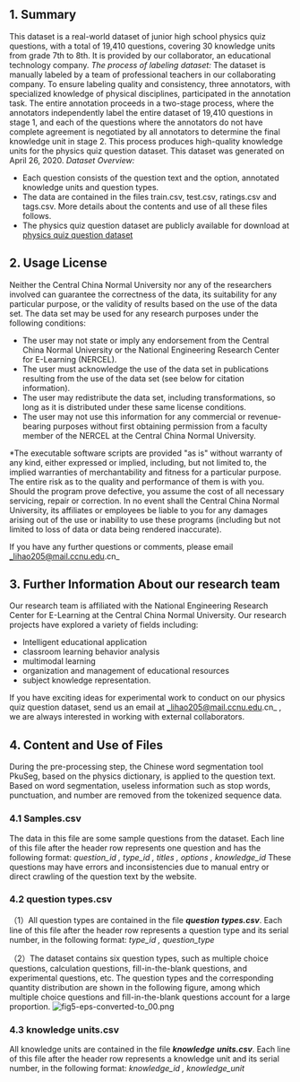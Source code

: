 ## 1. Summary
This dataset is a real-world dataset of junior high school physics quiz questions, with a total of 19,410 questions, covering 30 knowledge units from grade 7th to 8th. It is provided by our collaborator, an educational technology company. 
_The process of labeling dataset:_ 
The dataset is manually labeled by a team of professional teachers in our collaborating company. To ensure labeling quality and consistency, three annotators, with specialized knowledge of physical disciplines, participated in the annotation task. The entire annotation proceeds in a two-stage process, where the annotators independently label the entire dataset of 19,410 questions in stage 1, and each of the questions where the annotators do not have complete agreement is negotiated by all annotators to determine the final knowledge unit in stage 2. This process produces high-quality knowledge units for the physics quiz question dataset. This dataset was generated on April 26, 2020.
_Dataset Overview:_

- Each question consists of the question text and the option, annotated knowledge units and question types.
- The data are contained in the files train.csv, test.csv, ratings.csv and tags.csv. More details about the contents and use of all these files follows.
- The physics quiz question dataset are publicly available for download at [physics quiz question dataset](~)
## 2. Usage License
Neither the Central China Normal University nor any of the researchers involved can guarantee the correctness of the data, its suitability for any particular purpose, or the validity of results based on the use of the data set. The data set may be used for any research purposes under the following conditions:

- The user may not state or imply any endorsement from the Central China Normal University or the National Engineering Research Center for E-Learning (NERCEL).
- The user must acknowledge the use of the data set in publications resulting from the use of the data set (see below for citation information).
- The user may redistribute the data set, including transformations, so long as it is distributed under these same license conditions.
- The user may not use this information for any commercial or revenue-bearing purposes without first obtaining permission from a faculty member of the NERCEL at the  Central China Normal University.

*The executable software scripts are provided "as is" without warranty of any kind, either expressed or implied, including, but not limited to, the implied warranties of merchantability and fitness for a particular purpose. The entire risk as to the quality and performance of them is with you. Should the program prove defective, you assume the cost of all necessary servicing, repair or correction.
In no event shall the Central China Normal University, its affiliates or employees be liable to you for any damages arising out of the use or inability to use these programs (including but not limited to loss of data or data being rendered inaccurate).

If you have any further questions or comments, please email _lihao205@mail.ccnu.edu.cn_
## 3. Further Information About our research team
Our research team is affiliated with the National Engineering Research Center for E-Learning at the Central China Normal University. Our research projects have explored a variety of fields including:

- Intelligent educational application
- classroom learning behavior analysis
- multimodal learning 
- organization and management of educational resources
- subject knowledge representation.

If you have exciting ideas for experimental work to conduct on our physics quiz question dataset, send us an email at _lihao205@mail.ccnu.edu.cn_ , we are always interested in working with external collaborators.
## 4. Content and Use of Files
During the pre-processing step, the Chinese word segmentation tool PkuSeg, based on the physics dictionary, is applied to the question text. Based on word segmentation, useless information such as stop words, punctuation, and number are removed from the tokenized sequence data.
### 4.1 Samples.csv
The data in this file are some sample questions from the dataset.  Each line of this file after the header row represents one question and has the following format:
_question_id , type_id , titles , options , knowledge_id_
These questions may have errors and inconsistencies due to manual entry or direct crawling of the question text by the website.
### 4.2 question types.csv
（1）All question types are contained in the file _**question**_ _**types.csv**_. Each line of this file after the header row represents a question type and its serial number, in the following format:
_type_id , question_type_

（2）The dataset contains six question types, such as multiple choice questions, calculation questions, fill-in-the-blank questions, and experimental questions, etc. The question types and the corresponding quantity distribution are shown in the following figure, among which multiple choice questions and fill-in-the-blank questions account for a large proportion.
![fig5-eps-converted-to_00.png](https://cdn.nlark.com/yuque/0/2022/png/2000063/1653883226009-25bd2ecd-f091-468f-95ab-dcdd1ddf1568.png#clientId=u4ab5c72c-b4b5-4&crop=0&crop=0&crop=1&crop=1&from=paste&height=455&id=ucddc8e6b&margin=%5Bobject%20Object%5D&name=fig5-eps-converted-to_00.png&originHeight=1819&originWidth=2011&originalType=binary&ratio=1&rotation=0&showTitle=false&size=164421&status=done&style=none&taskId=u5ebd93e9-aa62-4f31-8a78-8a8f245452c&title=&width=503)
### 4.3 knowledge units.csv
All knowledge units are contained in the file _**knowledge**_ _**units.csv**_. Each line of this file after the header row represents a knowledge unit and its serial number, in the following format:
_knowledge_id , knowledge_unit_




